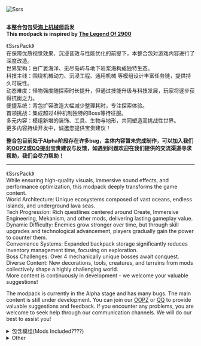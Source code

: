  ![Ssrs](https://cdn.modrinth.com/data/cached_images/08c1e57fe04cf2e200880ad99a760cee1ce6c84a.png)
 ##
**本整合包包受[海上机械师](https://www.bilibili.com/video/BV12LHSeaEtZ/)启发**\
**This modpack is inspired by [The Legend Of 2900](https://www.curseforge.com/minecraft/modpacks/the-legend-of-2900)**


《SsrsPack》\
在保障优质视觉效果、沉浸音效与性能优化的前提下，本整合包对游戏内容进行了深度改造。\
世界架构：由广袤海洋、无尽岛屿与地下岩浆海构成独特生态。\
科技主线：围绕机械动力、沉浸工程、通用机械 等模组设计丰富任务链，提供持久可玩性。\
动态难度：怪物强度随探索时长提升，但通过技能升级与科技发展，玩家将逐步获得抗衡之力。\
便捷系统：背包扩容改造大幅减少整理耗时，专注探索体验。\
首领挑战：集成超过4种机制独特的Boss等待征服。\
多元内容：模组新增的装饰、工具、生物与地形，共同塑造高挑战性世界。\
更多内容持续开发中，诚邀您提供宝贵建议！

**整合包目前处于Alpha阶段存在许多bug，主体内容暂未完成制作，可以加入我们的[OOPZ](https://oopz.cn/i/goV6rf)或[QQ](https://qm.qq.com/q/BgAs6WOpva)提出宝贵建议与反馈，如遇到问题欢迎在我们提供的交流渠道寻求帮助，我们会尽力帮助！**
****
《SsrsPack》\
While ensuring high-quality visuals, immersive sound effects, and performance optimization, this modpack deeply transforms the game content.\
World Architecture: Unique ecosystems composed of vast oceans, endless islands, and underground lava seas.\
Tech Progression: Rich questlines centered around Create, Immersive Engineering, Mekanism, and other mods, delivering lasting gameplay value.\
Dynamic Difficulty: Enemies grow stronger over time, but through skill upgrades and technological advancement, players gradually gain the power to counter them.\
Convenience Systems: Expanded backpack storage significantly reduces inventory management time, focusing on exploration.\
Boss Challenges: Over 4 mechanically unique bosses await conquest.\
Diverse Content: New decorations, tools, creatures, and terrains from mods collectively shape a highly challenging world.\
More content is continuously in development - we welcome your valuable suggestions!

The modpack is currently in the Alpha stage and has many bugs.
The main content is still under development.
You can join our [OOPZ](https://oopz.cn/i/goV6rf) or [QQ](https://qm.qq.com/q/BgAs6WOpva) to provide valuable suggestions and feedback.
If you encounter any problems, you are welcome to seek help through our communication channels.
We will do our best to assist you!

<details>
<summary>包含模组(Mods Included????)</summary>
  
[obscure tooltips](https://www.curseforge.com/minecraft/mc-mods/obscure-tooltips) by [Obscuria](https://modrinth.com/user/Obscuria)
</details>

<details>
<summary>Other</summary>
衍生作品请遵循AGPL3。

Derivative works must comply with the AGPL-3.0 license. Always credit the original author(s).
</details>






